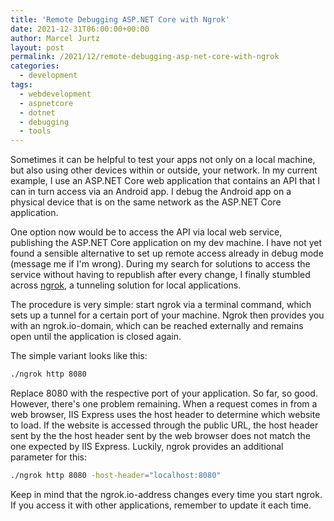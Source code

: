 ```yaml
---
title: 'Remote Debugging ASP.NET Core with Ngrok'
date: 2021-12-31T06:00:00+00:00
author: Marcel Jurtz
layout: post
permalink: /2021/12/remote-debugging-asp-net-core-with-ngrok
categories:
  - development
tags:
  - webdevelopment
  - aspnetcore
  - dotnet
  - debugging
  - tools
---
```


Sometimes it can be helpful to test your apps not only on a local machine, but also using other devices within or outside, your network.
In my current example, I use an ASP.NET Core web application that contains an API that I can in turn access via an Android app.
I debug the Android app on a physical device that is on the same network as the ASP.NET Core application.

One option now would be to access the API via local web service, publishing the ASP.NET Core application on my dev machine.
I have not yet found a sensible alternative to set up remote access already in debug mode (message me if I'm wrong).
During my search for solutions to access the service without having to republish after every change, I finally stumbled across [ngrok](https://ngrok.com/), a tunneling solution for local applications.

The procedure is very simple: start ngrok via a terminal command, which sets up a tunnel for a certain port of your machine.
Ngrok then provides you with an ngrok.io-domain, which can be reached externally and remains open until the application is closed again.

The simple variant looks like this:

```bash
./ngrok http 8080
```

Replace 8080 with the respective port of your application. So far, so good. However, there's one problem remaining. When a request comes in from a web browser, IIS Express uses the host header to determine which website to load. If the website is accessed through the public URL, the host header sent by the the host header sent by the web browser does not match the one expected by IIS Express. Luckily, ngrok provides an additional parameter for this:

```bash
./ngrok http 8080 -host-header="localhost:8080"
```

Keep in mind that the ngrok.io-address changes every time you start ngrok. If you access it with other applications, remember to update it each time.